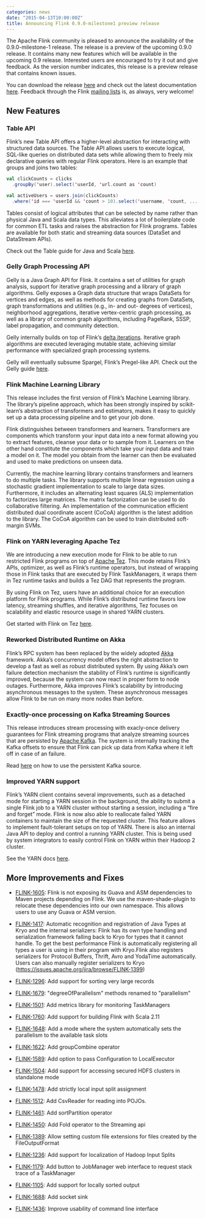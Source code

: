 ```yaml
---
categories: news
date: "2015-04-13T10:00:00Z"
title: Announcing Flink 0.9.0-milestone1 preview release
---
```


The Apache Flink community is pleased to announce the availability of
the 0.9.0-milestone-1 release. The release is a preview of the
upcoming 0.9.0 release. It contains many new features which will be
available in the upcoming 0.9 release. Interested users are encouraged
to try it out and give feedback. As the version number indicates, this
release is a preview release that contains known issues.

You can download the release
[here](http://flink.apache.org/downloads.html#preview) and check out the
latest documentation
[here](http://ci.apache.org/projects/flink/flink-docs-master/). Feedback
through the Flink [mailing
lists](http://flink.apache.org/community.html#mailing-lists) is, as
always, very welcome!

## New Features

### Table API

Flink’s new Table API offers a higher-level abstraction for
interacting with structured data sources. The Table API allows users
to execute logical, SQL-like queries on distributed data sets while
allowing them to freely mix declarative queries with regular Flink
operators. Here is an example that groups and joins two tables:

```scala
val clickCounts = clicks
  .groupBy('user).select('userId, 'url.count as 'count)

val activeUsers = users.join(clickCounts)
  .where('id === 'userId && 'count > 10).select('username, 'count, ...)
```

Tables consist of logical attributes that can be selected by name
rather than physical Java and Scala data types. This alleviates a lot
of boilerplate code for common ETL tasks and raises the abstraction
for Flink programs. Tables are available for both static and streaming
data sources (DataSet and DataStream APIs).

Check out the Table guide for Java and Scala
[here](https://ci.apache.org/projects/flink/flink-docs-master/apis/batch/libs/table.html).

### Gelly Graph Processing API

Gelly is a Java Graph API for Flink. It contains a set of utilities
for graph analysis, support for iterative graph processing and a
library of graph algorithms. Gelly exposes a Graph data structure that
wraps DataSets for vertices and edges, as well as methods for creating
graphs from DataSets, graph transformations and utilities (e.g., in-
and out- degrees of vertices), neighborhood aggregations, iterative
vertex-centric graph processing, as well as a library of common graph
algorithms, including PageRank, SSSP, label propagation, and community
detection.

Gelly internally builds on top of Flink’s [delta
iterations](https://ci.apache.org/projects/flink/flink-docs-master/apis/batch/iterations.html). Iterative
graph algorithms are executed leveraging mutable state, achieving
similar performance with specialized graph processing systems.

Gelly will eventually subsume Spargel, Flink’s Pregel-like API. Check
out the Gelly guide
[here](https://ci.apache.org/projects/flink/flink-docs-master/apis/batch/libs/gelly.html).

### Flink Machine Learning Library

This release includes the first version of Flink’s Machine Learning
library. The library’s pipeline approach, which has been strongly
inspired by scikit-learn’s abstraction of transformers and estimators,
makes it easy to quickly set up a data processing pipeline and to get
your job done.

Flink distinguishes between transformers and learners. Transformers
are components which transform your input data into a new format
allowing you to extract features, cleanse your data or to sample from
it. Learners on the other hand constitute the components which take
your input data and train a model on it. The model you obtain from the
learner can then be evaluated and used to make predictions on unseen
data.

Currently, the machine learning library contains transformers and
learners to do multiple tasks. The library supports multiple linear
regression using a stochastic gradient implementation to scale to
large data sizes. Furthermore, it includes an alternating least
squares (ALS) implementation to factorizes large matrices. The matrix
factorization can be used to do collaborative filtering. An
implementation of the communication efficient distributed dual
coordinate ascent (CoCoA) algorithm is the latest addition to the
library. The CoCoA algorithm can be used to train distributed
soft-margin SVMs.

### Flink on YARN leveraging Apache Tez

We are introducing a new execution mode for Flink to be able to run
restricted Flink programs on top of [Apache
Tez](http://tez.apache.org). This mode retains Flink’s APIs,
optimizer, as well as Flink’s runtime operators, but instead of
wrapping those in Flink tasks that are executed by Flink TaskManagers,
it wraps them in Tez runtime tasks and builds a Tez DAG that
represents the program.

By using Flink on Tez, users have an additional choice for an
execution platform for Flink programs. While Flink’s distributed
runtime favors low latency, streaming shuffles, and iterative
algorithms, Tez focuses on scalability and elastic resource usage in
shared YARN clusters.

Get started with Flink on Tez
[here](http://ci.apache.org/projects/flink/flink-docs-master/setup/flink_on_tez.html).

### Reworked Distributed Runtime on Akka

Flink’s RPC system has been replaced by the widely adopted
[Akka](http://akka.io) framework. Akka’s concurrency model offers the
right abstraction to develop a fast as well as robust distributed
system. By using Akka’s own failure detection mechanism the stability
of Flink’s runtime is significantly improved, because the system can
now react in proper form to node outages. Furthermore, Akka improves
Flink’s scalability by introducing asynchronous messages to the
system. These asynchronous messages allow Flink to be run on many more
nodes than before.

### Exactly-once processing on Kafka Streaming Sources

This release introduces stream processing with exacly-once delivery
guarantees for Flink streaming programs that analyze streaming sources
that are persisted by [Apache Kafka](http://kafka.apache.org). The
system is internally tracking the Kafka offsets to ensure that Flink
can pick up data from Kafka where it left off in case of an failure.

Read
[here](http://ci.apache.org/projects/flink/flink-docs-master/apis/streaming_guide.html#apache-kafka)
on how to use the persistent Kafka source.

### Improved YARN support

Flink’s YARN client contains several improvements, such as a detached
mode for starting a YARN session in the background, the ability to
submit a single Flink job to a YARN cluster without starting a
session, including a “fire and forget” mode. Flink is now also able to
reallocate failed YARN containers to maintain the size of the
requested cluster. This feature allows to implement fault-tolerant
setups on top of YARN. There is also an internal Java API to deploy
and control a running YARN cluster. This is being used by system
integrators to easily control Flink on YARN within their Hadoop 2
cluster.

See the YARN docs
[here](http://ci.apache.org/projects/flink/flink-docs-master/setup/yarn_setup.html).

## More Improvements and Fixes

* [FLINK-1605](https://issues.apache.org/jira/browse/FLINK-1605):
  Flink is not exposing its Guava and ASM dependencies to Maven
  projects depending on Flink. We use the maven-shade-plugin to
  relocate these dependencies into our own namespace. This allows
  users to use any Guava or ASM version.

* [FLINK-1417](https://issues.apache.org/jira/browse/FLINK-1605):
Automatic recognition and registration of Java Types at Kryo and the
internal serializers: Flink has its own type handling and
serialization framework falling back to Kryo for types that it cannot
handle. To get the best performance Flink is automatically registering
all types a user is using in their program with Kryo.Flink also
registers serializers for Protocol Buffers, Thrift, Avro and YodaTime
automatically.  Users can also manually register serializers to Kryo
(https://issues.apache.org/jira/browse/FLINK-1399)

* [FLINK-1296](https://issues.apache.org/jira/browse/FLINK-1296): Add
  support for sorting very large records

* [FLINK-1679](https://issues.apache.org/jira/browse/FLINK-1679):
  "degreeOfParallelism" methods renamed to "parallelism"

* [FLINK-1501](https://issues.apache.org/jira/browse/FLINK-1501): Add
  metrics library for monitoring TaskManagers

* [FLINK-1760](https://issues.apache.org/jira/browse/FLINK-1760): Add
  support for building Flink with Scala 2.11

* [FLINK-1648](https://issues.apache.org/jira/browse/FLINK-1648): Add
  a mode where the system automatically sets the parallelism to the
  available task slots

* [FLINK-1622](https://issues.apache.org/jira/browse/FLINK-1622): Add
  groupCombine operator

* [FLINK-1589](https://issues.apache.org/jira/browse/FLINK-1589): Add
  option to pass Configuration to LocalExecutor

* [FLINK-1504](https://issues.apache.org/jira/browse/FLINK-1504): Add
  support for accessing secured HDFS clusters in standalone mode

* [FLINK-1478](https://issues.apache.org/jira/browse/FLINK-1478): Add
  strictly local input split assignment

* [FLINK-1512](https://issues.apache.org/jira/browse/FLINK-1512): Add
  CsvReader for reading into POJOs.

* [FLINK-1461](https://issues.apache.org/jira/browse/FLINK-1461): Add
  sortPartition operator

* [FLINK-1450](https://issues.apache.org/jira/browse/FLINK-1450): Add
  Fold operator to the Streaming api

* [FLINK-1389](https://issues.apache.org/jira/browse/FLINK-1389):
  Allow setting custom file extensions for files created by the
  FileOutputFormat

* [FLINK-1236](https://issues.apache.org/jira/browse/FLINK-1236): Add
  support for localization of Hadoop Input Splits

* [FLINK-1179](https://issues.apache.org/jira/browse/FLINK-1179): Add
  button to JobManager web interface to request stack trace of a
  TaskManager

* [FLINK-1105](https://issues.apache.org/jira/browse/FLINK-1105): Add
  support for locally sorted output

* [FLINK-1688](https://issues.apache.org/jira/browse/FLINK-1688): Add
  socket sink

* [FLINK-1436](https://issues.apache.org/jira/browse/FLINK-1436):
  Improve usability of command line interface
